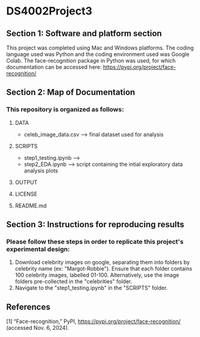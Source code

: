 # DS4002Project3

## Section 1: Software and platform section

This project was completed using Mac and Windows platforms. The coding language used was Python and the coding environment used was Google Colab. The face-recognition package in Python was used, for which documentation can be accessed here: https://pypi.org/project/face-recognition/

## Section 2: Map of Documentation
### This repository is organized as follows:
1. DATA
    - celeb_image_data.csv --> final dataset used for analysis 
      
2. SCRIPTS
    - step1_testing.ipynb --> 
    - step2_EDA.ipynb --> script containing the intial exploratory data analysis plots

4. OUTPUT

      
5. LICENSE
6. README.md
  
## Section 3: Instructions for reproducing results

### Please follow these steps in order to replicate this project's experimental design:

1. Download celebrity images on google, separating them into folders by celebrity name (ex: "Margot-Robbie"). Ensure that each folder contains 100 celebrity images, labelled 01-100. Alternatively, use the image folders pre-collected in the "celebrities" folder.
2. Navigate to the "step1_testing.ipynb" in the "SCRIPTS" folder.

## References
[1] “Face-recognition,” PyPI, https://pypi.org/project/face-recognition/ (accessed Nov. 6, 2024).   

